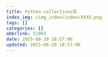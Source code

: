 ```yaml
---
title: Python-collections包
index_img: /img_index/index/XXXX.png
tags: []
categories: []
abbrlink: 51993
date: 2025-08-20 18:57:06
updated: 2025-08-20 18:57:06
---
```

